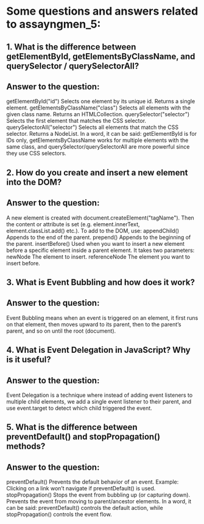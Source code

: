# Some questions and answers related to assayngmen_5:
## 1. What is the difference between **getElementById, getElementsByClassName, and querySelector / querySelectorAll**?
## Answer to the question:
 getElementById("id")  Selects one element by its unique id. Returns a single element.
getElementsByClassName("class")  Selects all elements with the given class name. Returns an HTMLCollection.
querySelector("selector") Selects the first element that matches the CSS selector.
querySelectorAll("selector") Selects all elements that match the CSS selector. Returns a NodeList.
In a word, it can be said: getElementById is for IDs only, getElementsByClassName works for multiple elements with the same class, and querySelector/querySelectorAll are more powerful since they use CSS selectors.

## 2. How do you **create and insert a new element into the DOM**?
## Answer to the question:
A new element is created with document.createElement("tagName").
Then the content or attribute is set (e.g. element.innerText, element.classList.add() etc.).
To add to the DOM, use:
appendChild() Appends to the end of the parent.
prepend() Appends to the beginning of the parent.
insertBefore() Used when you want to insert a new element before a specific element inside a parent element.
It takes two parameters:
newNode The element to insert.
referenceNode The element you want to insert before.

## 3. What is **Event Bubbling** and how does it work?
## Answer to the question:
Event Bubbling means when an event is triggered on an element, it first runs on that element, then moves upward to its parent, then to the parent’s parent, and so on until the root (document).

## 4. What is **Event Delegation** in JavaScript? Why is it useful?
## Answer to the question:
Event Delegation is a technique where instead of adding event listeners to multiple child elements, we add a single event listener to their parent, and use event.target to detect which child triggered the event.

## 5. What is the difference between **preventDefault() and stopPropagation()** methods?
## Answer to the question:
preventDefault()  Prevents the default behavior of an event.
Example: Clicking on a link won’t navigate if preventDefault() is used.
stopPropagation()  Stops the event from bubbling up (or capturing down). Prevents the event from moving to parent/ancestor elements.
In a word, it can be said: preventDefault() controls the default action, while stopPropagation() controls the event flow.
